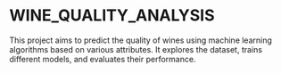 # WINE_QUALITY_ANALYSIS
This project aims to predict the quality of wines using machine learning algorithms based on various attributes. It explores the dataset, trains different models, and evaluates their performance. 
